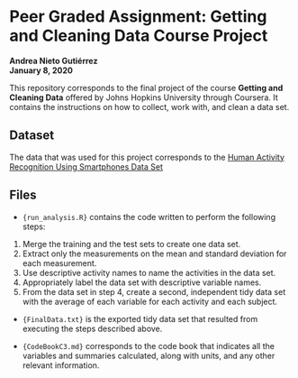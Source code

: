 # Peer Graded Assignment: Getting and Cleaning Data Course Project
**Andrea Nieto Gutiérrez**  
**January 8, 2020**

This repository corresponds to the final project of the course **Getting
and Cleaning Data** offered by Johns Hopkins University through Coursera.
It contains the instructions on how to collect, work with, and clean a data
set.

## Dataset 
The data that was used for this project corresponds to the [Human Activity Recognition Using Smartphones Data Set](http://archive.ics.uci.edu/ml/datasets/Human+Activity+Recognition+Using+Smartphones)

## Files
* ```{run_analysis.R}``` contains the code written to perform the following steps:
1. Merge the training and the test sets to create one data set.
2. Extract only the measurements on the mean and standard deviation for each        measurement. 
3. Use descriptive activity names to name the activities in the data set.
4. Appropriately label the data set with descriptive variable names.
5. From the data set in step 4, create a second, independent tidy data set with the average of each variable for each activity and each subject.

* ```{FinalData.txt}``` is the exported tidy data set that resulted from executing the steps described above.

* ```{CodeBookC3.md}``` corresponds to the code book that indicates all the variables and summaries calculated, along with units, and any other relevant information.
